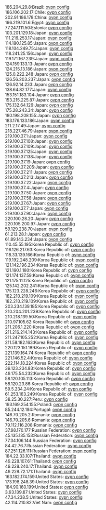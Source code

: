 186.204.29.8:Brazil: [ovpn config](vpn/186_204_29_8.ovpn)  
186.106.202.17:Chile: [ovpn config](vpn/186_106_202_17.ovpn)  
202.91.186.178:China: [ovpn config](vpn/202_91_186_178.ovpn)  
196.219.101.6:Egypt: [ovpn config](vpn/196_219_101_6.ovpn)  
77.247.111.50:Estonia: [ovpn config](vpn/77_247_111_50.ovpn)  
103.201.129.18:Japan: [ovpn config](vpn/103_201_129_18.ovpn)  
111.216.253.17:Japan: [ovpn config](vpn/111_216_253_17.ovpn)  
114.180.125.85:Japan: [ovpn config](vpn/114_180_125_85.ovpn)  
118.104.249.75:Japan: [ovpn config](vpn/118_104_249_75.ovpn)  
118.241.25.156:Japan: [ovpn config](vpn/118_241_25_156.ovpn)  
119.171.167.239:Japan: [ovpn config](vpn/119_171_167_239.ovpn)  
124.159.133.13:Japan: [ovpn config](vpn/124_159_133_13.ovpn)  
124.215.13.186:Japan: [ovpn config](vpn/124_215_13_186.ovpn)  
125.0.222.248:Japan: [ovpn config](vpn/125_0_222_248.ovpn)  
126.56.203.237:Japan: [ovpn config](vpn/126_56_203_237.ovpn)  
126.92.14.233:Japan: [ovpn config](vpn/126_92_14_233.ovpn)  
138.64.82.177:Japan: [ovpn config](vpn/138_64_82_177.ovpn)  
153.151.183.104:Japan: [ovpn config](vpn/153_151_183_104.ovpn)  
153.215.225.87:Japan: [ovpn config](vpn/153_215_225_87.ovpn)  
175.132.64.126:Japan: [ovpn config](vpn/175_132_64_126.ovpn)  
175.28.243.34:Japan: [ovpn config](vpn/175_28_243_34.ovpn)  
180.198.208.155:Japan: [ovpn config](vpn/180_198_208_155.ovpn)  
183.176.133.186:Japan: [ovpn config](vpn/183_176_133_186.ovpn)  
211.2.17.49:Japan: [ovpn config](vpn/211_2_17_49.ovpn)  
218.227.46.79:Japan: [ovpn config](vpn/218_227_46_79.ovpn)  
219.100.37.1:Japan: [ovpn config](vpn/219_100_37_1.ovpn)  
219.100.37.108:Japan: [ovpn config](vpn/219_100_37_108.ovpn)  
219.100.37.109:Japan: [ovpn config](vpn/219_100_37_109.ovpn)  
219.100.37.125:Japan: [ovpn config](vpn/219_100_37_125.ovpn)  
219.100.37.138:Japan: [ovpn config](vpn/219_100_37_138.ovpn)  
219.100.37.19:Japan: [ovpn config](vpn/219_100_37_19.ovpn)  
219.100.37.205:Japan: [ovpn config](vpn/219_100_37_205.ovpn)  
219.100.37.211:Japan: [ovpn config](vpn/219_100_37_211.ovpn)  
219.100.37.213:Japan: [ovpn config](vpn/219_100_37_213.ovpn)  
219.100.37.22:Japan: [ovpn config](vpn/219_100_37_22.ovpn)  
219.100.37.4:Japan: [ovpn config](vpn/219_100_37_4.ovpn)  
219.100.37.50:Japan: [ovpn config](vpn/219_100_37_50.ovpn)  
219.100.37.58:Japan: [ovpn config](vpn/219_100_37_58.ovpn)  
219.100.37.67:Japan: [ovpn config](vpn/219_100_37_67.ovpn)  
219.100.37.7:Japan: [ovpn config](vpn/219_100_37_7.ovpn)  
219.100.37.90:Japan: [ovpn config](vpn/219_100_37_90.ovpn)  
220.100.28.20:Japan: [ovpn config](vpn/220_100_28_20.ovpn)  
220.105.200.97:Japan: [ovpn config](vpn/220_105_200_97.ovpn)  
59.129.238.70:Japan: [ovpn config](vpn/59_129_238_70.ovpn)  
61.213.28.1:Japan: [ovpn config](vpn/61_213_28_1.ovpn)  
61.89.143.234:Japan: [ovpn config](vpn/61_89_143_234.ovpn)  
110.45.55.195:Korea Republic of: [ovpn config](vpn/110_45_55_195.ovpn)  
116.126.217.63:Korea Republic of: [ovpn config](vpn/116_126_217_63.ovpn)  
118.33.139.166:Korea Republic of: [ovpn config](vpn/118_33_139_166.ovpn)  
119.192.248.209:Korea Republic of: [ovpn config](vpn/119_192_248_209.ovpn)  
121.142.196.234:Korea Republic of: [ovpn config](vpn/121_142_196_234.ovpn)  
121.160.1.180:Korea Republic of: [ovpn config](vpn/121_160_1_180.ovpn)  
121.174.137.59:Korea Republic of: [ovpn config](vpn/121_174_137_59.ovpn)  
121.175.11.125:Korea Republic of: [ovpn config](vpn/121_175_11_125.ovpn)  
125.142.202.241:Korea Republic of: [ovpn config](vpn/125_142_202_241.ovpn)  
175.123.228.246:Korea Republic of: [ovpn config](vpn/175_123_228_246.ovpn)  
182.210.219.109:Korea Republic of: [ovpn config](vpn/182_210_219_109.ovpn)  
182.210.219.109:Korea Republic of: [ovpn config](vpn/182_210_219_109.ovpn)  
203.234.139.185:Korea Republic of: [ovpn config](vpn/203_234_139_185.ovpn)  
210.204.201.239:Korea Republic of: [ovpn config](vpn/210_204_201_239.ovpn)  
210.218.139.50:Korea Republic of: [ovpn config](vpn/210_218_139_50.ovpn)  
210.97.105.62:Korea Republic of: [ovpn config](vpn/210_97_105_62.ovpn)  
211.206.1.220:Korea Republic of: [ovpn config](vpn/211_206_1_220.ovpn)  
211.216.214.143:Korea Republic of: [ovpn config](vpn/211_216_214_143.ovpn)  
211.247.105.252:Korea Republic of: [ovpn config](vpn/211_247_105_252.ovpn)  
211.58.182.163:Korea Republic of: [ovpn config](vpn/211_58_182_163.ovpn)  
220.123.151.189:Korea Republic of: [ovpn config](vpn/220_123_151_189.ovpn)  
221.139.164.74:Korea Republic of: [ovpn config](vpn/221_139_164_74.ovpn)  
221.146.52.4:Korea Republic of: [ovpn config](vpn/221_146_52_4.ovpn)  
222.114.18.224:Korea Republic of: [ovpn config](vpn/222_114_18_224.ovpn)  
39.123.234.83:Korea Republic of: [ovpn config](vpn/39_123_234_83.ovpn)  
49.175.54.232:Korea Republic of: [ovpn config](vpn/49_175_54_232.ovpn)  
58.120.105.113:Korea Republic of: [ovpn config](vpn/58_120_105_113.ovpn)  
58.120.23.86:Korea Republic of: [ovpn config](vpn/58_120_23_86.ovpn)  
59.5.234.24:Korea Republic of: [ovpn config](vpn/59_5_234_24.ovpn)  
61.253.163.249:Korea Republic of: [ovpn config](vpn/61_253_163_249.ovpn)  
38.25.30.227:Peru: [ovpn config](vpn/38_25_30_227.ovpn)  
193.169.254.155:Poland: [ovpn config](vpn/193_169_254_155.ovpn)  
85.244.12.194:Portugal: [ovpn config](vpn/85_244_12_194.ovpn)  
146.70.205.2:Romania: [ovpn config](vpn/146_70_205_2.ovpn)  
146.70.205.6:Romania: [ovpn config](vpn/146_70_205_6.ovpn)  
79.112.116.208:Romania: [ovpn config](vpn/79_112_116_208.ovpn)  
37.98.170.177:Russian Federation: [ovpn config](vpn/37_98_170_177.ovpn)  
45.135.135.153:Russian Federation: [ovpn config](vpn/45_135_135_153.ovpn)  
77.34.106.144:Russian Federation: [ovpn config](vpn/77_34_106_144.ovpn)  
84.42.76.7:Russian Federation: [ovpn config](vpn/84_42_76_7.ovpn)  
87.251.126.111:Russian Federation: [ovpn config](vpn/87_251_126_111.ovpn)  
184.22.33.107:Thailand: [ovpn config](vpn/184_22_33_107.ovpn)  
49.228.107.61:Thailand: [ovpn config](vpn/49_228_107_61.ovpn)  
49.228.240.17:Thailand: [ovpn config](vpn/49_228_240_17.ovpn)  
49.228.72.171:Thailand: [ovpn config](vpn/49_228_72_171.ovpn)  
163.182.174.159:United States: [ovpn config](vpn/163_182_174_159.ovpn)  
173.198.248.39:United States: [ovpn config](vpn/173_198_248_39.ovpn)  
184.90.160.199:United States: [ovpn config](vpn/184_90_160_199.ovpn)  
3.93.139.87:United States: [ovpn config](vpn/3_93_139_87.ovpn)  
47.34.238.5:United States: [ovpn config](vpn/47_34_238_5.ovpn)  
42.114.210.82:Viet Nam: [ovpn config](vpn/42_114_210_82.ovpn)  
